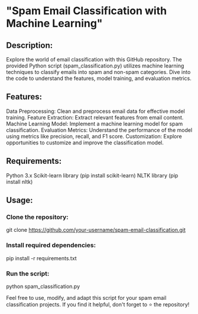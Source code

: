 # "Spam Email Classification with Machine Learning"

## Description:

Explore the world of email classification with this GitHub repository. The provided Python script (spam_classification.py) utilizes machine learning techniques to classify emails into spam and non-spam categories. Dive into the code to understand the features, model training, and evaluation metrics.

## Features:

Data Preprocessing: Clean and preprocess email data for effective model training.
Feature Extraction: Extract relevant features from email content.
Machine Learning Model: Implement a machine learning model for spam classification.
Evaluation Metrics: Understand the performance of the model using metrics like precision, recall, and F1 score.
Customization: Explore opportunities to customize and improve the classification model.

## Requirements:

Python 3.x
Scikit-learn library (pip install scikit-learn)
NLTK library (pip install nltk)

## Usage:

### Clone the repository:

git clone https://github.com/your-username/spam-email-classification.git

### Install required dependencies:

pip install -r requirements.txt

### Run the script:

python spam_classification.py

Feel free to use, modify, and adapt this script for your spam email classification projects. If you find it helpful, don't forget to ⭐️ the repository!
